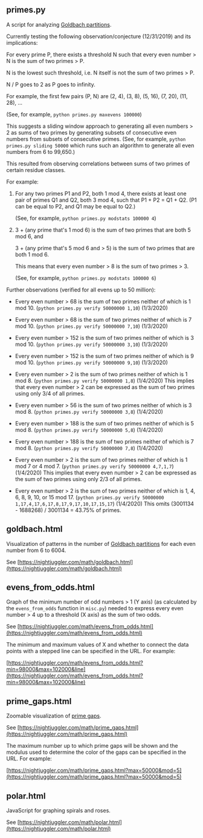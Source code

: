 ## primes.py

A script for analyzing [Goldbach partitions](https://en.wikipedia.org/wiki/Goldbach's_conjecture).

Currently testing the following observation/conjecture (12/31/2019) and its implications:

For every prime P, there exists a threshold N such that every even number > N is the sum of two primes > P.

N is the lowest such threshold, i.e. N itself is not the sum of two primes > P.

N / P goes to 2 as P goes to infinity.

For example, the first few pairs (P, N) are (2, 4), (3, 8), (5, 16), (7, 20), (11, 28), ...

(See, for example, `python primes.py maxevens 100000`)

This suggests a sliding window approach to generating all even numbers > 2 as sums of two primes
by generating subsets of consecutive even numbers from subsets of consecutive primes.
(See, for example, `python primes.py sliding 50000` which runs such an algorithm to generate
all even numbers from 6 to 99,650.)

This resulted from observing correlations between sums of two primes of certain residue classes.

For example:

<ol>
<li>For any two primes P1 and P2, both 1 mod 4, there exists at least one pair of primes Q1 and Q2, both 3 mod 4,
such that P1 + P2 = Q1 + Q2. (P1 can be equal to P2, and Q1 may be equal to Q2.)

(See, for example, `python primes.py modstats 100000 4`)

<li>3 + (any prime that's 1 mod 6) is the sum of two primes that are both 5 mod 6, and

3 + (any prime that's 5 mod 6 and > 5) is the sum of two primes that are both 1 mod 6.

This means that every even number > 8 is the sum of two primes > 3.

(See, for example, `python primes.py modstats 100000 6`)

</ol>

Further observations (verified for all evens up to 50 million):

* Every even number > 68 is the sum of two primes neither of which is 1 mod 10.
  (`python primes.py verify 50000000 1,10`) (1/3/2020)
* Every even number > 68 is the sum of two primes neither of which is 7 mod 10.
  (`python primes.py verify 50000000 7,10`) (1/3/2020)
* Every even number > 152 is the sum of two primes neither of which is 3 mod 10.
  (`python primes.py verify 50000000 3,10`) (1/3/2020)
* Every even number > 152 is the sum of two primes neither of which is 9 mod 10.
  (`python primes.py verify 50000000 9,10`) (1/3/2020)

* Every even number > 2 is the sum of two primes neither of which is 1 mod 8.
  (`python primes.py verify 50000000 1,8`) (1/4/2020)
  This implies that every even number > 2 can be expressed as the sum of two primes
  using only 3/4 of all primes.
* Every even number > 56 is the sum of two primes neither of which is 3 mod 8.
  (`python primes.py verify 50000000 3,8`) (1/4/2020)
* Every even number > 188 is the sum of two primes neither of which is 5 mod 8.
  (`python primes.py verify 50000000 5,8`) (1/4/2020)
* Every even number > 188 is the sum of two primes neither of which is 7 mod 8.
  (`python primes.py verify 50000000 7,8`) (1/4/2020)

* Every even number > 2 is the sum of two primes neither of which is 1 mod 7 or 4 mod 7.
  (`python primes.py verify 50000000 4,7,1,7`) (1/4/2020)
  This implies that every even number > 2 can be expressed as the sum of two primes
  using only 2/3 of all primes.

* Every even number > 2 is the sum of two primes neither of which is 1, 4, 6, 8, 9, 10, or 15 mod 17.
  (`python primes.py verify 50000000 1,17,4,17,6,17,8,17,9,17,10,17,15,17`) (1/4/2020)
  This omits (3001134 - 1688268) / 3001134 = 43.75% of primes.

## goldbach.html

Visualization of patterns in the number of [Goldbach partitions](https://en.wikipedia.org/wiki/Goldbach%27s_comet)
for each even number from 6 to 6004.

See [https://nightjuggler.com/math/goldbach.html](https://nightjuggler.com/math/goldbach.html)

## evens_from_odds.html

Graph of the minimum number of odd numbers > 1 (Y axis) (as calculated by the
`evens_from_odds` function in `misc.py`) needed to express every even number > 4
up to a threshold (X axis) as the sum of two odds.

See [https://nightjuggler.com/math/evens_from_odds.html](https://nightjuggler.com/math/evens_from_odds.html)

The minimum and maximum values of X and whether to connect the data
points with a stepped line can be specified in the URL. For example:

[https://nightjuggler.com/math/evens_from_odds.html?min=98000&max=102000&line](https://nightjuggler.com/math/evens_from_odds.html?min=98000&max=102000&line)

## prime_gaps.html

Zoomable visualization of [prime gaps](https://en.wikipedia.org/wiki/Prime_gap).

See [https://nightjuggler.com/math/prime_gaps.html](https://nightjuggler.com/math/prime_gaps.html)

The maximum number up to which prime gaps will be shown and the modulus used
to determine the color of the gaps can be specified in the URL. For example:

[https://nightjuggler.com/math/prime_gaps.html?max=50000&mod=5](https://nightjuggler.com/math/prime_gaps.html?max=50000&mod=5)

## polar.html

JavaScript for graphing spirals and roses.

See [https://nightjuggler.com/math/polar.html](https://nightjuggler.com/math/polar.html)

